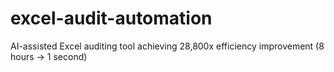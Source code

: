 # excel-audit-automation
AI-assisted Excel auditing tool achieving 28,800x efficiency improvement (8 hours → 1 second)
